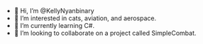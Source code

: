 - 👋 Hi, I’m @KellyNyanbinary
- 👀 I’m interested in cats, aviation, and aerospace. 
- 🌱 I’m currently learning C#. 
- 💞️ I’m looking to collaborate on a project called SimpleCombat. 
